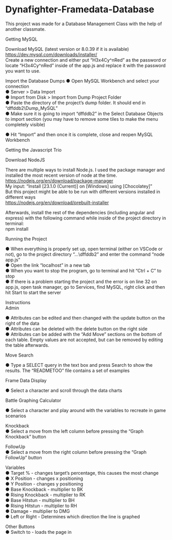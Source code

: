 # Dynafighter-Framedata-Database

This project was made for a Database Management Class with the help of another classmate.

Getting MySQL  

Download MySQL (latest version or 8.0.39 if it is available)  
https://dev.mysql.com/downloads/installer/  
Create a new connection and either put “H3x4Cy^nRed” as the password or locate “H3x4Cy^nRed” inside of the app.js and replace it with the password you want to use.  

Import the Database Dumps
●	Open MySQL Workbench and select your connection  
●	Server > Data Import   
●	Import from Disk > Import from Dump Project Folder  
●	Paste the directory of the project’s dump folder. It should end in “dffddb2\Dump_MySQL”  
●	Make sure it is going to import “dffddb2” in the Select Database Objects to import section (you may have to remove some tiles to make the menu completely visible)  
 
●	Hit “Import” and then once it is complete, close and reopen MySQL Workbench  

Getting the Javascript Trio  

Download NodeJS  

There are multiple ways to install Node.js. I used the package manager and installed the most recent version of node at the time.  
https://nodejs.org/en/download/package-manager  
My input: “Install [23.1.0 (Current)] on [Windows] using [Chocolatey]”  
But this project might be able to be run with different versions installed in different ways  
https://nodejs.org/en/download/prebuilt-installer  

Afterwards, install the rest of the dependencies (including angular and express) with the following command while inside of the project directory in terminal:  
npm install  

Running the Project  

●	When everything is properly set up, open terminal (either on VSCode or not), go to the project directory “...\dffddb2” and enter the command “node app.js”  
●	Open the link “localhost” in a new tab  
●	When you want to stop the program, go to terminal and hit “Ctrl + C” to stop  
●	If there is a problem starting the project and the error is on line 32 on app.js, open task manager, go to Services, find MySQL, right click and then hit Start to start the server  

Instructions  
Admin  

●	Attributes can be edited and then changed with the update button on the right of the data  
●	Attributes can be deleted with the delete button on the right side  
●	Attributes can be added with the “Add Move” sections on the bottom of each table. Empty values are not accepted, but can be removed by editing the table afterwards.  

Move Search  

●	Type a SELECT query in the text box and press Search to show the results. The “READMETOO” file contains a set of examples  

Frame Data Display  

●	Select a character and scroll through the data charts  

Battle Graphing Calculator  

●	Select a character and play around with the variables to recreate in game scenarios  

Knockback  
●	Select a move from the left column before pressing the “Graph Knockback” button  

FollowUp  
●	Select a move from the right column before pressing the “Graph FollowUp” button  

Variables  
●	Target % - changes target’s percentage, this causes the most change  
●	X Position - changes x positioning  
●	Y Position - changes y positioning  
●	Base Knockback - multiplier to BK  
●	Rising Knockback - multiplier to RK  
●	Base Hitstun - multiplier to BH  
●	Rising Hitstun - multiplier to RH  
●	Damage - multiplier to DMG  
●	Left or Right - Determines which direction the line is graphed  

Other Buttons  
●	Switch to - loads the page in   

